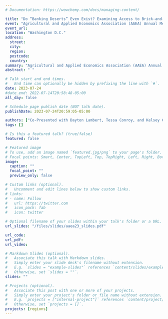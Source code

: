 ```yaml
---
# Documentation: https://wowchemy.com/docs/managing-content/

title: "Do “Banking Deserts” Even Exist? Examining Access to Brick-and-Mortar Financial Institutions in the Continental United States"
event: "Agricultural and Applied Economics Association (AAEA) Annual Meeting"
event_url:
location: "Washington D.C."
address:
  street:
  city:
  region:
  postcode:
  country:
summary: "Agricultural and Applied Economics Association (AAEA) Annual Meeting"
abstract: " "

# Talk start and end times.
#   End time can optionally be hidden by prefixing the line with `#`.
date: 2023-07-24
#date_end: 2022-07-14T20:58:48-05:00
all_day: false

# Schedule page publish date (NOT talk date).
publishDate: 2023-07-24T20:59:05-05:00

authors: ["Co-Presented with Dayton Lambert, Tessa Conroy, and Kelsey Conley"]
tags: []

# Is this a featured talk? (true/false)
featured: false

# Featured image
# To use, add an image named `featured.jpg/png` to your page's folder.
# Focal points: Smart, Center, TopLeft, Top, TopRight, Left, Right, BottomLeft, Bottom, BottomRight.
image:
  caption: ""
  focal_point: ""
  preview_only: false

# Custom links (optional).
#   Uncomment and edit lines below to show custom links.
# links:
# - name: Follow
#   url: https://twitter.com
#   icon_pack: fab
#   icon: twitter

# Optional filename of your slides within your talk's folder or a URL.
url_slides: "/files/slides/aaea23_slides.pdf"

url_code:
url_pdf:
url_video:

# Markdown Slides (optional).
#   Associate this talk with Markdown slides.
#   Simply enter your slide deck's filename without extension.
#   E.g. `slides = "example-slides"` references `content/slides/example-slides.md`.
#   Otherwise, set `slides = ""`.
slides: ""

# Projects (optional).
#   Associate this post with one or more of your projects.
#   Simply enter your project's folder or file name without extension.
#   E.g. `projects = ["internal-project"]` references `content/project/deep-learning/index.md`.
#   Otherwise, set `projects = []`.
projects: [regions]
---
```

